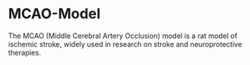 # MCAO-Model
The MCAO (Middle Cerebral Artery Occlusion) model is a rat model of ischemic stroke, widely used in research on stroke and neuroprotective therapies.
